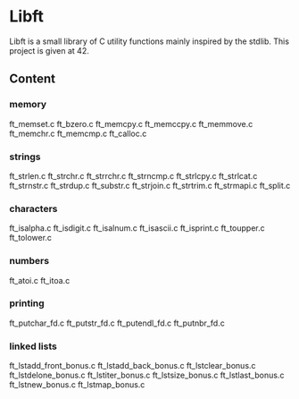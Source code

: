 # Libft

Libft is a small library of C utility functions mainly inspired by the stdlib.
This project is given at 42.

## Content

### memory
ft_memset.c
ft_bzero.c
ft_memcpy.c
ft_memccpy.c
ft_memmove.c
ft_memchr.c
ft_memcmp.c
ft_calloc.c

### strings
ft_strlen.c
ft_strchr.c
ft_strrchr.c
ft_strncmp.c
ft_strlcpy.c
ft_strlcat.c
ft_strnstr.c
ft_strdup.c
ft_substr.c
ft_strjoin.c
ft_strtrim.c
ft_strmapi.c
ft_split.c

### characters
ft_isalpha.c
ft_isdigit.c
ft_isalnum.c
ft_isascii.c
ft_isprint.c
ft_toupper.c
ft_tolower.c

### numbers
ft_atoi.c
ft_itoa.c

### printing
ft_putchar_fd.c
ft_putstr_fd.c
ft_putendl_fd.c
ft_putnbr_fd.c

### linked lists
ft_lstadd_front_bonus.c
ft_lstadd_back_bonus.c
ft_lstclear_bonus.c
ft_lstdelone_bonus.c
ft_lstiter_bonus.c
ft_lstsize_bonus.c
ft_lstlast_bonus.c
ft_lstnew_bonus.c
ft_lstmap_bonus.c
